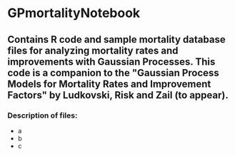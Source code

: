 # GPmortalityNotebook

## Contains R code and sample mortality database files for analyzing mortality rates and improvements with Gaussian Processes.  This code is a companion to the "Gaussian Process Models for Mortality Rates and Improvement Factors" by Ludkovski, Risk and Zail (to appear).

### Description of files:
* a
* b
* c